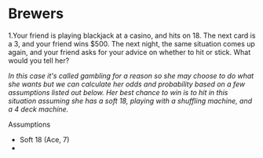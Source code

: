 # Brewers 

1.Your friend is playing blackjack at a casino, and hits on 18. The next card is a 3, and your friend wins $500. The next night, the same situation comes up again, and your friend asks for your advice on whether to hit or stick. What would you tell her?  

*In this case it's called gambling for a reason so she may choose to do what she wants but we can calculate her odds and probability based on a few assumptions listed out below. Her best chance to win is to hit in this situation assuming she has a soft 18, playing with a shuffling machine, and a 4 deck machine.*  

Assumptions 

* Soft 18 (Ace, 7) 
* 





